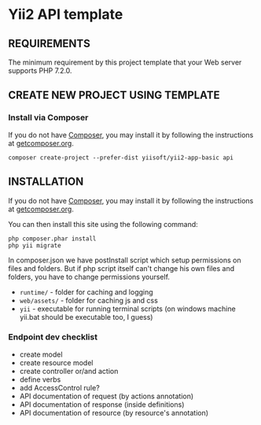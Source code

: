 # Yii2 API template

REQUIREMENTS
------------

The minimum requirement by this project template that your Web server supports PHP 7.2.0.

CREATE NEW PROJECT USING TEMPLATE
------------

### Install via Composer

If you do not have [Composer](http://getcomposer.org/), you may install it by following the instructions
at [getcomposer.org](http://getcomposer.org/doc/00-intro.md#installation-nix).

```
composer create-project --prefer-dist yiisoft/yii2-app-basic api
```

INSTALLATION
------------


If you do not have [Composer](http://getcomposer.org/), you may install it by following the instructions
at [getcomposer.org](http://getcomposer.org/doc/00-intro.md#installation-nix).

You can then install this site using the following command:

~~~
php composer.phar install
php yii migrate
~~~

In composer.json we have postInstall script which setup permissions on files and folders. But if php script itself
can't change his own files and folders, you have to change permissions yourself.

- `runtime/` - folder for caching and logging
- `web/assets/` - folder for caching js and css
- `yii` - executable for running terminal scripts (on windows machine yii.bat should be executable too, I guess)


### Endpoint dev checklist

- create model
- create resource model
- create controller or/and action
- define verbs
- add AccessControl rule?
- API documentation of request (by actions annotation)
- API documentation of response (inside definitions)
- API documentation of resource (by resource's annotation)